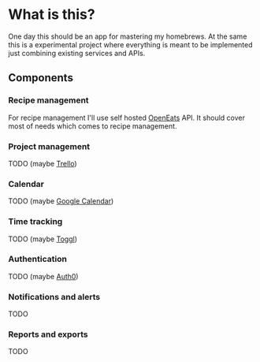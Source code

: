 # What is this?

One day this should be an app for mastering my homebrews. At the same this is a experimental project where everything is meant to be implemented just combining existing services and APIs.

## Components

### Recipe management

For recipe management I'll use self hosted [OpenEats](https://github.com/open-eats/OpenEats) API. It should cover most of needs which comes to recipe management.

### Project management

TODO (maybe [Trello](https://trello.com/))

### Calendar

TODO (maybe [Google Calendar](https://calendar.google.com/calendar/))

### Time tracking

TODO (maybe [Toggl](https://toggl.com/))

### Authentication

TODO (maybe [Auth0](https://auth0.com/))

### Notifications and alerts

TODO

### Reports and exports

TODO